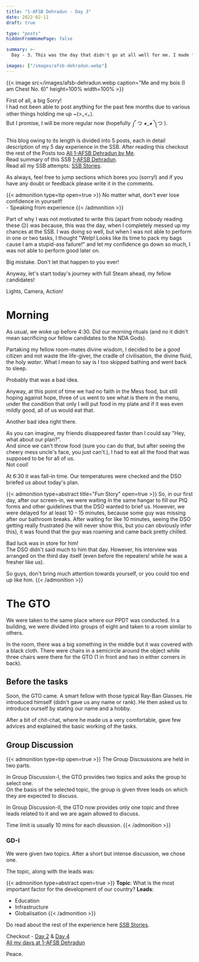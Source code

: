```yaml
---
title: "1-AFSB Dehradun - Day 3"
date: 2022-02-11
draft: true

type: "posts"
hiddenFromHomePage: false

summary: >-
  Day - 3. This was the day that didn't go at all well for me. I made few blunders, few mistakes and shot my confidence down. Read my mistakes so you won't do the same.

images: ["/images/afsb-dehradun.webp"]
---
```


{{< image src=/images/afsb-dehradun.webp caption="Me and my bois (I am Chest No. 6)" height=100% width=100% >}}

First of all, a big Sorry!\
I had not been able to post anything for the past few months due to various other things holding me up ~(>\_<。).\
But I promise, I will be more regular now (hopefully ༼ つ ◕_◕ ༽つ ).

This blog owing to its length is divided into 5 posts, each in detail description of my 5 day experience in the SSB. After reading this checkout the rest of the Posts too [All 1-AFSB Dehradun by Me](/ssb/afsb-dehradun/all-days).\
Read summary of this SSB [1-AFSB Dehradun](/ssb/afsb-dehradun).\
Read all my SSB attempts: [SSB Stories](/categories/ssb-stories).

As always, feel free to jump sections which bores you (sorry!) and if you have any doubt or feedback please write it in the comments.

{{< admonition type=tip open=true >}}
No matter what, don't ever lose confidence in yourself!\
\- Speaking from experience
{{< /admonition >}}

Part of why I was not motivated to write this (apart from nobody reading these 😐) was because, this was the day, when I completely messed up my chances at the SSB. I was doing so well, but when I was not able to perform in one or two tasks, I thought "Welp! Looks like its time to pack my bags cause I am a stupid-ass failure!" and let my confidence go down so much, I was not able to perform good later on.

Big mistake. Don't let that happen to you ever!

Anyway, let's start today's journey with full Steam ahead, my fellow candidates!

Lights, Camera, Action!

# Morning

As usual, we woke up before 4:30. Did our morning rituals (and no it didn't mean sacrificing our fellow candidates to the NDA Gods).

Partaking my fellow room-mates divine wisdom, I decided to be a good citizen and not waste the life-giver, the cradle of civilisation, the divine fluid, the holy *water*. What I mean to say is I too skipped bathing and went back to sleep.

Probably that was a bad idea.

Anyway, at this point of time we had no faith in the Mess food, but still hoping against hope, three of us went to see what is there in the menu, under the condition that only I will put food in my plate and if it was even mildly good, all of us would eat that.

Another bad idea right there.

As you can imagine, my friends disappeared faster than I could say "Hey, what about our plan?".\
And since we can't throw food (sure you can do that, but after seeing the cheery mess uncle's face, you just can't.), I had to eat all the food that was supposed to be for all of us.\
Not cool!

At 6:30 it was fall-in time. Our temperatures were checked and the DSO briefed us about today's plan.

{{< admonition type=abstract title="Fun Story" open=true >}}
So, in our first day, after our screen-in, we were waiting in the same hangar to fill our PIQ forms and other guidelines that the DSO wanted to brief us. However, we were delayed for at least 10 - 15 minutes, because some guy was missing after our bathroom breaks. After waiting for like 10 minutes, seeing the DSO getting really frustrated (he will never show this, but you can obviously infer this), it was found that the guy was roaming and came back pretty chilled.

Bad luck was in store for him!\
The DSO didn't said much to him that day. However, his interview was arranged on the third day itself (even before the repeaters! while he was a fresher like us).

So guys, don't bring much attention towards yourself, or you could too end up like him.
{{< /admonition >}}

# The GTO

We were taken to the same place where our PPDT was conducted. In a building, we were divided into groups of eight and taken to a room similar to others.

In the room, there was a big something in the middle but it was covered with a black cloth. There were chairs in a semicircle around the object while three chairs were there for the GTO (1 in front and two in either corners in back).

## Before the tasks

Soon, the GTO came. A smart fellow with those typical Ray-Ban Glasses. He introduced himself (didn't gave us any name or rank). He then asked us to introduce ourself by stating our name and a hobby.

After a bit of chit-chat, where he made us a very comfortable, gave few advices and explained the basic working of the tasks.

## Group Discussion

{{< admonition type=tip open=true >}}
The Group Discsussions are held in two parts.

In Group Discussion-I, the GTO provides two topics and asks the group to select one.\
On the basis of the selected topic, the group is given three leads on which they are expected to discuss.

In Group Discussion-II, the GTO now provides only one topic and three leads related to it and we are again allowed to discuss.

Time limit is usually 10 mins for each disussion.
{{< /admonition >}}

### GD-I

We were given two topics. After a short but intense discussion, we chose one.

The topic, along with the leads was:

{{< admonition type=abstract open=true >}}
**Topic**: What is the most important factor for the development of our country?
**Leads**:
  - Education
  - Infrastructure
  - Globalisation
{{< /admonition >}}

Do read about the rest of the experience here [SSB Stories](/categories/ssb-stories/).

Checkout - [Day 2](/ssb/afsb-dehradun/day-2/) & [Day 4](/ssb/afsb-dehradun/day-4/)\
[All my days at 1-AFSB Dehradun](/ssb/afsb-dehradun/all-days/)

Peace.

